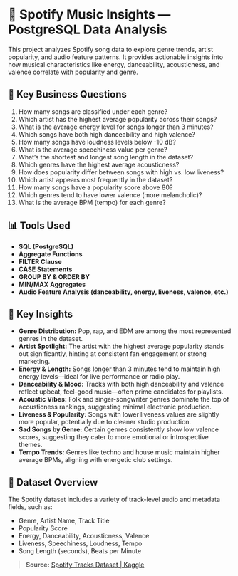 # 🎵 Spotify Music Insights — PostgreSQL Data Analysis

This project analyzes Spotify song data to explore genre trends, artist popularity, and audio feature patterns. It provides actionable insights into how musical characteristics like energy, danceability, acousticness, and valence correlate with popularity and genre.

## 🧠 Key Business Questions
1. How many songs are classified under each genre?
2. Which artist has the highest average popularity across their songs?
3. What is the average energy level for songs longer than 3 minutes?
4. Which songs have both high danceability and high valence?
5. How many songs have loudness levels below -10 dB?
6. What is the average speechiness value per genre?
7. What’s the shortest and longest song length in the dataset?
8. Which genres have the highest average acousticness?
9. How does popularity differ between songs with high vs. low liveness?
10. Which artist appears most frequently in the dataset?
11. How many songs have a popularity score above 80?
12. Which genres tend to have lower valence (more melancholic)?
13. What is the average BPM (tempo) for each genre?

## 📊 Tools Used
- **SQL (PostgreSQL)**
- **Aggregate Functions**
- **FILTER Clause**
- **CASE Statements**
- **GROUP BY & ORDER BY**
- **MIN/MAX Aggregates**
- **Audio Feature Analysis (danceability, energy, liveness, valence, etc.)**

## 📌 Key Insights
- **Genre Distribution:** Pop, rap, and EDM are among the most represented genres in the dataset.
- **Artist Spotlight:** The artist with the highest average popularity stands out significantly, hinting at consistent fan engagement or strong marketing.
- **Energy & Length:** Songs longer than 3 minutes tend to maintain high energy levels—ideal for live performance or radio play.
- **Danceability & Mood:** Tracks with both high danceability and valence reflect upbeat, feel-good music—often prime candidates for playlists.
- **Acoustic Vibes:** Folk and singer-songwriter genres dominate the top of acousticness rankings, suggesting minimal electronic production.
- **Liveness & Popularity:** Songs with lower liveness values are slightly more popular, potentially due to cleaner studio production.
- **Sad Songs by Genre:** Certain genres consistently show low valence scores, suggesting they cater to more emotional or introspective themes.
- **Tempo Trends:** Genres like techno and house music maintain higher average BPMs, aligning with energetic club settings.

## 📂 Dataset Overview
The Spotify dataset includes a variety of track-level audio and metadata fields, such as:
- Genre, Artist Name, Track Title
- Popularity Score
- Energy, Danceability, Acousticness, Valence
- Liveness, Speechiness, Loudness, Tempo
- Song Length (seconds), Beats per Minute

> **Source:** [Spotify Tracks Dataset | Kaggle](https://www.kaggle.com/datasets)
